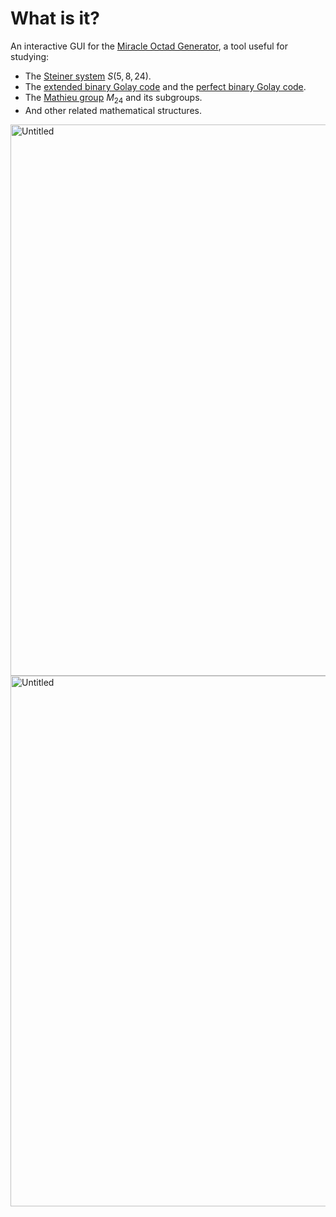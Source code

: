 # What is it?

An interactive GUI for the [Miracle Octad Generator](https://en.wikipedia.org/wiki/Miracle_Octad_Generator), a tool useful for studying:

 - The [Steiner system](https://en.wikipedia.org/wiki/Steiner_system) $S(5, 8, 24)$.
 - The [extended binary Golay code](https://en.wikipedia.org/wiki/Binary_Golay_code) and the [perfect binary Golay code](https://en.wikipedia.org/wiki/Binary_Golay_code).
 - The [Mathieu group](https://en.wikipedia.org/wiki/Mathieu_group) $M_{24}$ and its subgroups.
 - And other related mathematical structures.

<img width="1590" height="882" alt="Untitled" src="https://github.com/user-attachments/assets/f21982ea-a437-4ca9-9d04-2308353d4ef6" />

<img width="1587" height="849" alt="Untitled" src="https://github.com/user-attachments/assets/5300e133-b0a1-43c3-862e-f437d37681a6" />
